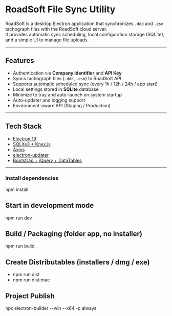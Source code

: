 # RoadSoft File Sync Utility

RoadSoft is a desktop Electron application that synchronizes `.ddd` and `.esm` tachograph files with the RoadSoft cloud server.  
It provides automatic sync scheduling, local configuration storage (SQLite), and a simple UI to manage file uploads.

---

## Features

- Authentication via **Company Identifier** and **API Key**
- Syncs tachograph files (`.ddd`, `.esm`) to RoadSoft API
- Supports automatic scheduled sync (every 1h / 12h / 24h / app start)
- Local settings stored in **SQLite** database
- Minimize to tray and auto-launch on system startup
- Auto-updater and logging support
- Environment-aware API (Staging / Production)

---

## Tech Stack

- [Electron 19](https://www.electronjs.org/)
- [SQLite3 + Knex.js](https://knexjs.org/)
- [Axios](https://axios-http.com/)
- [electron-updater](https://www.electron.build/auto-update)
- [Bootstrap + jQuery + DataTables](https://datatables.net/)

---

### Install dependencies

npm install

## Start in development mode

npm run dev

## Build / Packaging (folder app, no installer)

npm run build

## Create Distributables (installers / dmg / exe)

- npm run dist
- npm run dist:mac

## Project Publish

npx electron-builder --win --x64 -p always
